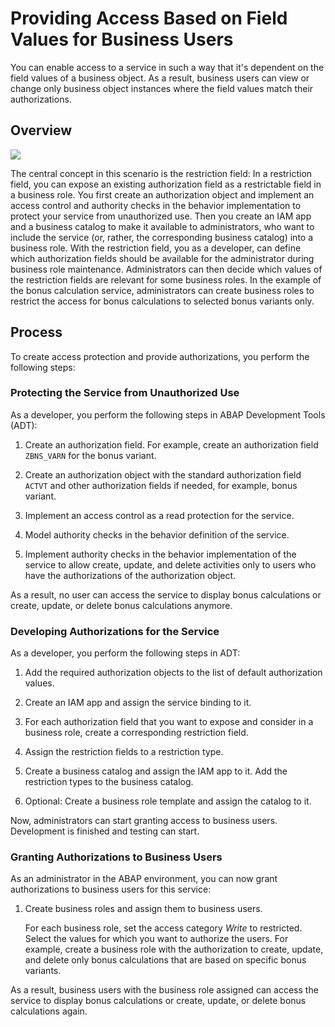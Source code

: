 <!-- loiod60c7fb9468b48c995c2a323c88fe11f -->

# Providing Access Based on Field Values for Business Users

You can enable access to a service in such a way that it's dependent on the field values of a business object. As a result, business users can view or change only business object instances where the field values match their authorizations.



<a name="loiod60c7fb9468b48c995c2a323c88fe11f__section_a4r_qmg_pmb"/>

## Overview

![](images/Access_Based_on_Field_Values_819a9fa.png)

The central concept in this scenario is the restriction field: In a restriction field, you can expose an existing authorization field as a restrictable field in a business role. You first create an authorization object and implement an access control and authority checks in the behavior implementation to protect your service from unauthorized use. Then you create an IAM app and a business catalog to make it available to administrators, who want to include the service \(or, rather, the corresponding business catalog\) into a business role. With the restriction field, you as a developer, can define which authorization fields should be available for the administrator during business role maintenance. Administrators can then decide which values of the restriction fields are relevant for some business roles. In the example of the bonus calculation service, administrators can create business roles to restrict the access for bonus calculations to selected bonus variants only.



<a name="loiod60c7fb9468b48c995c2a323c88fe11f__section_npc_zzm_5mb"/>

## Process

To create access protection and provide authorizations, you perform the following steps:



### Protecting the Service from Unauthorized Use

As a developer, you perform the following steps in ABAP Development Tools \(ADT\):

1.  Create an authorization field. For example, create an authorization field `ZBNS_VARN` for the bonus variant.

2.  Create an authorization object with the standard authorization field `ACTVT` and other authorization fields if needed, for example, bonus variant.

3.  Implement an access control as a read protection for the service.

4.  Model authority checks in the behavior definition of the service.

5.  Implement authority checks in the behavior implementation of the service to allow create, update, and delete activities only to users who have the authorizations of the authorization object.


As a result, no user can access the service to display bonus calculations or create, update, or delete bonus calculations anymore.



### Developing Authorizations for the Service

As a developer, you perform the following steps in ADT:

1.  Add the required authorization objects to the list of default authorization values.

2.  Create an IAM app and assign the service binding to it.

3.  For each authorization field that you want to expose and consider in a business role, create a corresponding restriction field.

4.  Assign the restriction fields to a restriction type.

5.  Create a business catalog and assign the IAM app to it. Add the restriction types to the business catalog.

6.  Optional: Create a business role template and assign the catalog to it.


Now, administrators can start granting access to business users. Development is finished and testing can start.



### Granting Authorizations to Business Users

As an administrator in the ABAP environment, you can now grant authorizations to business users for this service:

1.  Create business roles and assign them to business users.

    For each business role, set the access category *Write* to restricted. Select the values for which you want to authorize the users. For example, create a business role with the authorization to create, update, and delete only bonus calculations that are based on specific bonus variants.


As a result, business users with the business role assigned can access the service to display bonus calculations or create, update, or delete bonus calculations again.

